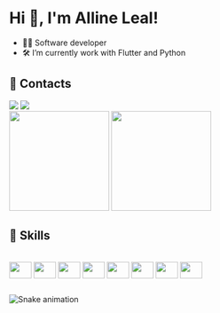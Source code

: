# Hi 👋, I'm Alline Leal!

- 👩‍💻 Software developer
- 🛠️ I’m currently work with Flutter and Python

## 📂 Contacts
 <div>
      <a href="https://www.instagram.com/allineleall/" target="_blank"><img src="https://img.shields.io/badge/-Instagram-%23E4405F?style=for-the-badge&logo=instagram&logoColor=white" target="_blank"></a> 
  <a href="https://www.linkedin.com/in/allineleal/" target="_blank"><img src="https://img.shields.io/badge/-LinkedIn-%230077B5?style=for-the-badge&logo=linkedin&logoColor=white" target="_blank"></a> 
    </div>
<div >
  
  <img height="180em" src="https://github-readme-stats.vercel.app/api?username=allineleal&show_icons=true&theme=merko&include_all_commits=true&count_private=true&title_color=FFF188&icon_color=FFF188&text_color=FFBF89&bg_color=484848"/>
     <img height="180em" src="https://media.discordapp.net/attachments/920317221316747296/958897058717245470/download20220303215927.png"/>
</div>
 
 ## 📂 Skills
    
<div style="display: inline_block"><br>
<img align="center" height="30" width="40" src="https://cdn.jsdelivr.net/gh/devicons/devicon/icons/androidstudio/androidstudio-original.svg" />
<img align="center" height="30" width="40"  src="https://cdn.jsdelivr.net/gh/devicons/devicon/icons/c/c-original.svg" />
<img align="center" height="30" width="40"  src="https://cdn.jsdelivr.net/gh/devicons/devicon/icons/flutter/flutter-original.svg" />
<img align="center" height="30" width="40"  src="https://cdn.jsdelivr.net/gh/devicons/devicon/icons/linux/linux-original.svg"/>
<img align="center" height="30" width="40"  src="https://cdn.jsdelivr.net/gh/devicons/devicon/icons/mongodb/mongodb-original.svg" />
<img align="center" height="30" width="40"  src="https://cdn.jsdelivr.net/gh/devicons/devicon/icons/python/python-original.svg" />
<img align="center" height="30" width="40"  src="https://cdn.jsdelivr.net/gh/devicons/devicon/icons/java/java-original.svg" />
<img align="center" height="30" width="40"  src="https://cdn.jsdelivr.net/gh/devicons/devicon/icons/dart/dart-original.svg" />
</div>
  
  ##
  
   ![Snake animation](https://github.com/allineleal/allineleal/blob/output/github-contribution-grid-snake.svg)
  

 


 
